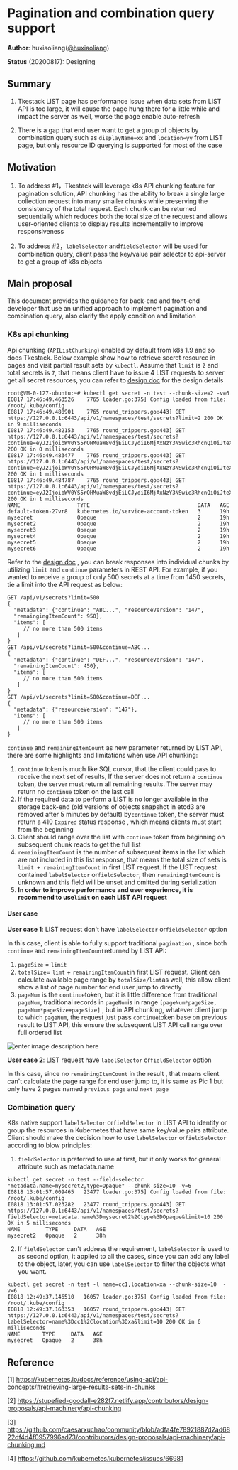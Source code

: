 #  Pagination and combination query support 


**Author**: huxiaoliang([@huxiaoliang](https://github.com/huxiaoliang))

**Status** (20200817): Designing

## Summary

1. Tkestack LIST page has performance issue when data sets from LIST API is too large,  it will cause the page hung there for a little while and impact the server as well, worse the page enable auto-refresh

2. There is a gap that end user want to get a group of objects by combination query such as `displayName=xx` and `location=yy` from LIST page,  but only resource ID querying is supported for most of the case

## Motivation

1. To address #1，Tkestack will leverage k8s API chunking feature for pagination solution, API chunking  has the ability to break a single large collection request into many smaller chunks while preserving the consistency of the total request. Each chunk can be returned sequentially which reduces both the total size of the request and allows user-oriented clients to display results incrementally to improve responsiveness

2. To address #2，`labelSelector` and`fieldSelector` will be used for combination query,  client pass the key/value pair selector to api-server to get a group of k8s objects

## Main proposal

This document provides the guidance for back-end and front-end developer that use an unified approach to implement pagination and combination query,  also clarify the apply condition and limitation

### K8s api chunking

 Api chunking (`APIListChunking`) enabled by default from k8s 1.9 and so does Tkestack. Below example show how to retrieve secret resource in pages and visit partial result sets by `kubectl`. Assume that `limit` is `2` and total secrets is `7`, that means client have to issue 4 LIST requests to server get all secret resources, you can refer to [design doc](https://github.com/caesarxuchao/community/blob/adfa4fe78921887d2ad6822df4d4f0957996ad73/contributors/design-proposals/api-machinery/api-chunking.md)  for the design details
```
root@VM-0-127-ubuntu:~# kubectl get secret -n test --chunk-size=2 -v=6
I0817 17:46:49.463526    7765 loader.go:375] Config loaded from file:  /root/.kube/config
I0817 17:46:49.480901    7765 round_trippers.go:443] GET https://127.0.0.1:6443/api/v1/namespaces/test/secrets?limit=2 200 OK in 9 milliseconds
I0817 17:46:49.482153    7765 round_trippers.go:443] GET https://127.0.0.1:6443/api/v1/namespaces/test/secrets?continue=eyJ2IjoibWV0YS5rOHMuaW8vdjEiLCJydiI6MjAxNzY3NSwic3RhcnQiOiJteXNlY3JldFx1MDAwMCJ9&limit=2 200 OK in 0 milliseconds
I0817 17:46:49.483477    7765 round_trippers.go:443] GET https://127.0.0.1:6443/api/v1/namespaces/test/secrets?continue=eyJ2IjoibWV0YS5rOHMuaW8vdjEiLCJydiI6MjAxNzY3NSwic3RhcnQiOiJteXNlY3JldDNcdTAwMDAifQ&limit=2 200 OK in 1 milliseconds
I0817 17:46:49.484787    7765 round_trippers.go:443] GET https://127.0.0.1:6443/api/v1/namespaces/test/secrets?continue=eyJ2IjoibWV0YS5rOHMuaW8vdjEiLCJydiI6MjAxNzY3NSwic3RhcnQiOiJteXNlY3JldDVcdTAwMDAifQ&limit=2 200 OK in 1 milliseconds
NAME                  TYPE                                  DATA   AGE
default-token-27vr8   kubernetes.io/service-account-token   3      19h
mysecret              Opaque                                2      19h
mysecret2             Opaque                                2      19h
mysecret3             Opaque                                2      19h
mysecret4             Opaque                                2      19h
mysecret5             Opaque                                2      19h
mysecret6             Opaque                                2      19h
```

Refer to the [design doc](https://github.com/caesarxuchao/community/blob/adfa4fe78921887d2ad6822df4d4f0957996ad73/contributors/design-proposals/api-machinery/api-chunking.md) ,  you can break responses into individual chunks by utilizing  `limit` and `continue` parameters in REST API. For example, if you wanted to receive a group of only 500 secrets at a time from 1450 secrets, tie a limit into the API request as below:

```
GET /api/v1/secrets?limit=500
{
  "metadata": {"continue": "ABC...", "resourceVersion": "147",
  "remaingingItemCount": 950},
  "items": [
     // no more than 500 items
   ]
}
GET /api/v1/secrets?limit=500&continue=ABC...
{
  "metadata": {"continue": "DEF...", "resourceVersion": "147",
  "remainingItemCount": 450},
  "items": [
     // no more than 500 items
   ]
}
GET /api/v1/secrets?limit=500&continue=DEF...
{
  "metadata": {"resourceVersion": "147"},
  "items": [
     // no more than 500 items
   ]
}
```

`continue` and `remainingItemCount` as new parameter returned by LIST API, there are some highlights and limitations when use API chunking: 
 1. `continue` token is much like SQL cursor, that the client could pass to receive the next set of results, If the server does not return a `continue` token, the server must return all remaining results. The server may return no `continue` token on the last call
 2. If the required data to perform a LIST is no longer available in the storage back-end (old versions of objects snapshot in etcd3 are removed after 5 minutes by default)  by`continue` token, the server must return a 410 `Expired` status response , which means clients must start from the beginning
 3.  Client should range over the list with `continue` token from beginning on subsequent chunk reads to get the full list
 4. `remainingItemCount` is the number of subsequent items in the list which are not included in this list response,  that means the total size of sets is `limit + remainingItemCount` in first LIST request. If the LIST request contained `labelSelector` or`fieldSelector`, then `remainingItemCount` is unknown and this field will be unset and omitted during serialization
 5. **In order to improve performance and user experience,  it is recommend to use`limit` on  each LIST API request**

#### User case
 **User case 1**:  LIST request don't  have `labelSelector` or`fieldSelector` option

In this case, client is able to fully support traditional `pagination` ,  since both `continue` and `remainingItemCount`returned by LIST API:
1. `pageSize` = `limit`
2. `totalSize`= `limt` + `remainingItemCount`in first LIST request.  Client can calculate available page range by `totalSize/limt`as well,  this allow client show a list of page number for end user jump to directly
3. `pageNum` is the `continue`token, but it is little difference from traditional `pageNum`,  traditional records in `pageNum`is in range `[pageNum*pageSize, pageNum*pageSize+pageSize]` , but in API chunking, whatever client jump to which `pageNum`,  the request just pass `continue`token base on previous result to LIST API,  this ensure the subsequent LIST API call range over full ordered list

![enter image description here](../../images/api-chunking.png)

**User  case 2**:  LIST request have `labelSelector` or`fieldSelector` option

In this case, since no `remainingItemCount` in the result , that means client can't calculate the page range for end user jump to, it is same as Pic 1 but only have 2 pages named  `previous page` and  `next page`

###  Combination query

K8s native support  `labelSelector` or`fieldSelector` in LIST API to identify or group the resources in Kubernetes  that have same key/value pairs attribute. Client should make the decision how to use `labelSelector` or`fieldSelector` according to blow principles:

1.  `fieldSelector` is preferred to use at first, but it only works for general attribute such as  metadata.name
```
kubectl get secret -n test --field-selector "metadata.name=mysecret2,type=Opaque" --chunk-size=10 -v=6
I0818 13:01:57.009465   23477 loader.go:375] Config loaded from file:  /root/.kube/config
I0818 13:01:57.023282   23477 round_trippers.go:443] GET https://127.0.0.1:6443/api/v1/namespaces/test/secrets?fieldSelector=metadata.name%3Dmysecret2%2Ctype%3DOpaque&limit=10 200 OK in 5 milliseconds
NAME        TYPE     DATA   AGE
mysecret2   Opaque   2      38h

```

2.  If `fieldSelector` can't address the requirement, `labelSelector` is used to as second option, it applied to all the cases, since you can add any label to the object, later, you can use `labelSelector` to filter the objects what you want.  

```
kubectl get secret -n test -l name=cc1,location=xa --chunk-size=10  -v=6
I0818 12:49:37.146510   16057 loader.go:375] Config loaded from file:  /root/.kube/config
I0818 12:49:37.163353   16057 round_trippers.go:443] GET https://127.0.0.1:6443/api/v1/namespaces/test/secrets?labelSelector=name%3Dcc1%2Clocation%3Dxa&limit=10 200 OK in 6 milliseconds
NAME       TYPE     DATA   AGE
mysecret   Opaque   2      38h
```


## Reference
[1] https://kubernetes.io/docs/reference/using-api/api-concepts/#retrieving-large-results-sets-in-chunks

[2] https://stupefied-goodall-e282f7.netlify.app/contributors/design-proposals/api-machinery/api-chunking

[3] https://github.com/caesarxuchao/community/blob/adfa4fe78921887d2ad6822df4d4f0957996ad73/contributors/design-proposals/api-machinery/api-chunking.md

[4] https://github.com/kubernetes/kubernetes/issues/66981